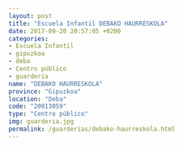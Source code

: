 ```yaml
---
layout: post
title: "Escuela Infantil DEBAKO HAURRESKOLA"
date: 2017-09-20 20:57:05 +0200
categories:
- Escuela Infantil
- gipuzkoa
- deba
- Centro público
- guarderia
name: "DEBAKO HAURRESKOLA"
province: "Gipuzkoa"
location: "Deba"
code: "20013059"
type: "Centro público"
img: guarderia.jpg
permalink: /guarderias/debako-haurreskola.html
---
```

